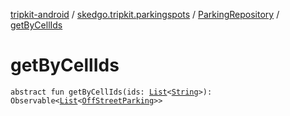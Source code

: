 [tripkit-android](../../index.md) / [skedgo.tripkit.parkingspots](../index.md) / [ParkingRepository](index.md) / [getByCellIds](./get-by-cell-ids.md)

# getByCellIds

`abstract fun getByCellIds(ids: `[`List`](https://kotlinlang.org/api/latest/jvm/stdlib/kotlin.collections/-list/index.html)`<`[`String`](https://kotlinlang.org/api/latest/jvm/stdlib/kotlin/-string/index.html)`>): Observable<`[`List`](https://kotlinlang.org/api/latest/jvm/stdlib/kotlin.collections/-list/index.html)`<`[`OffStreetParking`](../../skedgo.tripkit.parkingspots.models/-off-street-parking/index.md)`>>`